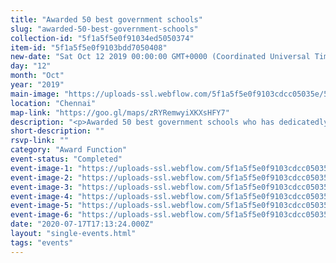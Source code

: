 ```yaml
---
title: "Awarded 50 best government schools"
slug: "awarded-50-best-government-schools"
collection-id: "5f1a5f5e0f91034ed5050374"
item-id: "5f1a5f5e0f9103bdd7050408"
new-date: "Sat Oct 12 2019 00:00:00 GMT+0000 (Coordinated Universal Time)"
day: "12"
month: "Oct"
year: "2019"
main-image: "https://uploads-ssl.webflow.com/5f1a5f5e0f9103cdcc05035e/5f1a5f5e0f910389da050432_72268864_2200079456958869_9160945039394734080_o_2200079453625536.jpg"
location: "Chennai"
map-link: "https://goo.gl/maps/zRYRemwyiXKXsHFY7"
description: "<p>Awarded 50 best government schools who has dedicatedly worked out for students development! Event completed successfully</p>"
short-description: ""
rsvp-link: ""
category: "Award Function"
event-status: "Completed"
event-image-1: "https://uploads-ssl.webflow.com/5f1a5f5e0f9103cdcc05035e/5f1a5f5e0f9103afff05043d_71934305_2200079566958858_147875543612653568_o_2200079563625525.jpg"
event-image-2: "https://uploads-ssl.webflow.com/5f1a5f5e0f9103cdcc05035e/5f1a5f5e0f9103382a05043c_72062301_2200080073625474_2291545024430604288_o_2200080066958808.jpg"
event-image-3: "https://uploads-ssl.webflow.com/5f1a5f5e0f9103cdcc05035e/5f1a5f5e0f9103962005043b_72142744_2200079646958850_248392398407729152_o_2200079643625517.jpg"
event-image-4: "https://uploads-ssl.webflow.com/5f1a5f5e0f9103cdcc05035e/5f1a5f5e0f91032a7f050439_72238561_2200079783625503_4359419791446900736_o_2200079776958837.jpg"
event-image-5: "https://uploads-ssl.webflow.com/5f1a5f5e0f9103cdcc05035e/5f1a5f5e0f9103cc0f050438_72238566_2200079400292208_5751104145855610880_o_2200079393625542.jpg"
event-image-6: "https://uploads-ssl.webflow.com/5f1a5f5e0f9103cdcc05035e/5f1a5f5e0f9103a318050435_72525930_2200079950292153_1184074860909821952_o_2200079946958820.jpg"
date: "2020-07-17T17:13:24.000Z"
layout: "single-events.html"
tags: "events"
---
```



